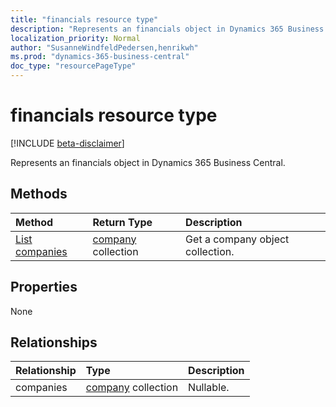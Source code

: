 ```yaml
---
title: "financials resource type"
description: "Represents an financials object in Dynamics 365 Business Central."
localization_priority: Normal
author: "SusanneWindfeldPedersen,henrikwh"
ms.prod: "dynamics-365-business-central"
doc_type: "resourcePageType"
---
```


# financials resource type

[!INCLUDE [beta-disclaimer](../../includes/beta-disclaimer.md)]

Represents an financials object in Dynamics 365 Business Central.

## Methods

| Method       | Return Type | Description |
|:-------------|:------------|:------------|
| [List companies](../api/dynamics-financials-list-companies.md) | [company](dynamics-company.md) collection | Get a company object collection. |

## Properties

None

## Relationships

| Relationship | Type        | Description |
|:-------------|:------------|:------------|
|companies|[company](dynamics-company.md) collection| Nullable.|

<!-- uuid: 16cd6b66-4b1a-43a1-adaf-3a886856ed98
2019-02-04 14:57:30 UTC -->
<!-- {
  "type": "#page.annotation",
  "description": "financials resource",
  "keywords": "",
  "section": "documentation",
  "tocPath": ""
}-->